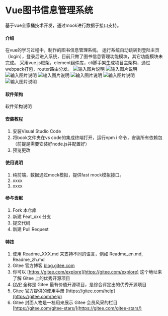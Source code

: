 # Vue图书信息管理系统
基于vue全家桶技术开发，通过mook进行数据于接口支持。


#### 介绍
在vue的学习过程中，制作的图书信息管理系统。
运行系统自动跳转到登陆主页（login），登录后进入系统，目前只做了图书信息管理功能模块，其它功能模块未完成。
采用vue.js框架，element组件库，cli脚手架生成项目主架构，通过webpack打包，router路由分发。
![输入图片说明](book/public/%E7%B3%BB%E7%BB%9F%E6%95%88%E6%9E%9C/login.png)
![输入图片说明](book/public/%E7%B3%BB%E7%BB%9F%E6%95%88%E6%9E%9C/index.png)
![输入图片说明](book/public/%E7%B3%BB%E7%BB%9F%E6%95%88%E6%9E%9C/%E6%95%B0%E6%8D%AE%E7%9C%8B%E6%9D%BF2.png)
![输入图片说明](book/public/%E7%B3%BB%E7%BB%9F%E6%95%88%E6%9E%9C/%E5%9B%BE%E4%B9%A6%E4%BF%A1%E6%81%AF%E9%A1%B5%E9%9D%A2.png)
![输入图片说明](book/public/%E7%B3%BB%E7%BB%9F%E6%95%88%E6%9E%9C/%E5%87%BA%E7%89%88%E7%A4%BE%E4%BF%A1%E6%81%AF%E5%AD%90%E7%BB%84%E4%BB%B6.png)
![输入图片说明](book/public/%E7%B3%BB%E7%BB%9F%E6%95%88%E6%9E%9C/%E5%A2%9E%E5%8A%A0%E4%BF%A1%E6%81%AF.png)
![输入图片说明](book/public/%E7%B3%BB%E7%BB%9F%E6%95%88%E6%9E%9C/%E5%88%A0%E9%99%A4%E4%BF%A1%E6%81%AF.png)
#### 软件架构
软件架构说明


#### 安装教程

1.  安装Visual Studio Code
2.  将book文件夹在vs code的集成终端打开，运行npm i 命令，安装所有依赖包（前提是需要安装好node.js并配置好）
3.  预览更改

#### 使用说明

1.  纯前端，数据通过mock模拟，提供fast mock模拟接口。
2.  xxxx
3.  xxxx

#### 参与贡献

1.  Fork 本仓库
2.  新建 Feat_xxx 分支
3.  提交代码
4.  新建 Pull Request


#### 特技

1.  使用 Readme\_XXX.md 来支持不同的语言，例如 Readme\_en.md, Readme\_zh.md
2.  Gitee 官方博客 [blog.gitee.com](https://blog.gitee.com)
3.  你可以 [https://gitee.com/explore](https://gitee.com/explore) 这个地址来了解 Gitee 上的优秀开源项目
4.  [GVP](https://gitee.com/gvp) 全称是 Gitee 最有价值开源项目，是综合评定出的优秀开源项目
5.  Gitee 官方提供的使用手册 [https://gitee.com/help](https://gitee.com/help)
6.  Gitee 封面人物是一档用来展示 Gitee 会员风采的栏目 [https://gitee.com/gitee-stars/](https://gitee.com/gitee-stars/)
